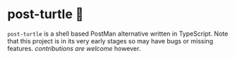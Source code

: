 # post-turtle 🐢

`post-turtle` is a shell based PostMan alternative written in TypeScript. Note that
this project is in its very early stages so may have bugs or missing features.
_contributions are welcome_ however.
